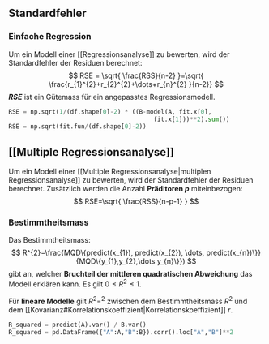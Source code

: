## Standardfehler
### Einfache Regression
Um ein Modell einer [[Regressionsanalyse]] zu bewerten, wird der Standardfehler der Residuen berechnet:
$$
RSE = \sqrt{ \frac{RSS}{n-2} }=\sqrt{ \frac{r_{1}^{2}+r_{2}^{2}+\dots+r_{n}^{2} }{n-2}}
$$
**$RSE$** ist ein Gütemass für ein angepasstes Regressionsmodell.

```python
RSE = np.sqrt(1/(df.shape[0]-2) * ((B-model(A, fit.x[0], 
										fit.x[1]))**2).sum())
RSE = np.sqrt(fit.fun/(df.shape[0]-2))
```

## [[Multiple Regressionsanalyse]]
Um ein Modell einer [[Multiple Regressionsanalyse|multiplen Regressionsanalyse]] zu bewerten, wird der Standardfehler der Residuen berechnet. Zusätzlich werden die Anzahl **Präditoren $p$** miteinbezogen:
$$
RSE=\sqrt{ \frac{RSS}{n-p-1} }
$$
### Bestimmtheitsmass
Das Bestimmtheitsmass:
$$
R^{2}=\frac{MQD\{predict(x_{1}), predict(x_{2}), \dots, predict(x_{n})\}}{MQD\{y_{1},y_{2},\dots y_{n}\}})
$$
gibt an, welcher **Bruchteil der mittleren quadratischen Abweichung** das Modell erklären kann.
Es gilt $0\leq R^{2} \leq 1$.

Für **lineare Modelle** gilt $R^{2}=^{2}$ zwischen dem Bestimmtheitsmass $R^{2}$ und dem [[Kovarianz#Korrelationskoeffizient|Korrelationskoeffizient]] $r$.

```python
R_squared = predict(A).var() / B.var()
R_squared = pd.DataFrame({"A":A,"B":B}).corr().loc["A","B"]**2
